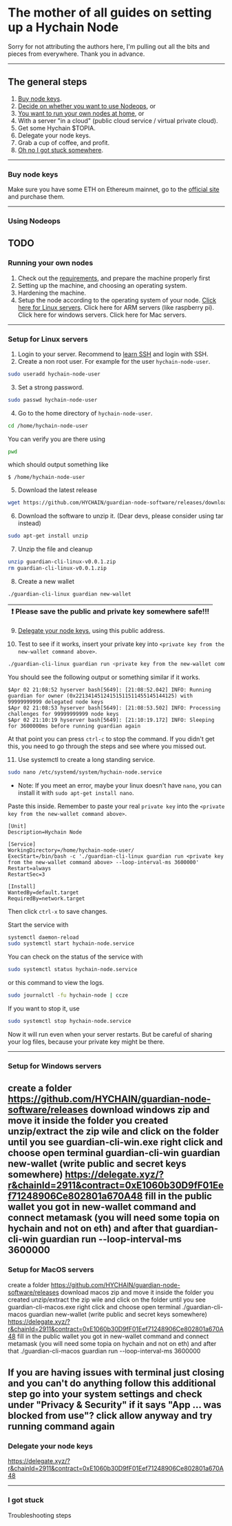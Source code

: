 
# The mother of all guides on setting up a Hychain Node

Sorry for not attributing the authors here, I'm pulling out all the bits and pieces from everywhere. Thank you in advance.

---

## The general steps

1. [Buy node keys](#buy-node-keys).
2. [Decide on whether you want to use Nodeops](#using-nodeops), or
3. [You want to run your own nodes at home](#running-your-own-nodes), or
4. With a server "in a cloud" (public cloud service / virtual private cloud).
5. Get some Hychain $TOPIA.
6. Delegate your node keys.
7. Grab a cup of coffee, and profit.
8. [Oh no I got stuck somewhere](#i-got-stuck).

---

### Buy node keys

Make sure you have some ETH on Ethereum mainnet, go to the [official site](https://nodes.hychain.com/) and purchase them.

---
### Using Nodeops
TODO
---
### Running your own nodes
1. Check out the [requirements](https://docs.hychain.com/docs/what-are-node-hardware-requirements), and prepare the machine properly first
2. Setting up the machine, and choosing an operating system.
3. Hardening the machine.
4. Setup the node according to the operating system of your node. [Click here for Linux servers](#setup-for-linux-servers). Click here for ARM servers (like raspberry pi). Click here for windows servers. Click here for Mac servers.
--- 
### Setup for Linux servers
1. Login to your server. Recommend to [learn SSH](https://www.geeksforgeeks.org/ssh-command-in-linux-with-examples/) and login with SSH.
2. Create a non root user. For example for the user `hychain-node-user`.

```bash
sudo useradd hychain-node-user
```

3. Set a strong password.

```bash
sudo passwd hychain-node-user
```

4. Go to the home directory of `hychain-node-user`.

```bash
cd /home/hychain-node-user
```

You can verify you are there using

```bash
pwd
```

which should output something like

`$ /home/hychain-node-user`

5. Download the latest release

```bash
wget https://github.com/HYCHAIN/guardian-node-software/releases/download/0.0.1/guardian-cli-linux-v0.0.1.zip
```

6. Download the software to unzip it. (Dear devs, please consider using tar instead)

```bash
sudo apt-get install unzip
```

7. Unzip the file and cleanup

```bash
unzip guardian-cli-linux-v0.0.1.zip
rm guardian-cli-linux-v0.0.1.zip
```

8. Create a new wallet

```bash
./guardian-cli-linux guardian new-wallet
```

| :exclamation:  Please save the public and private key somewhere safe!!!   |
|-----------------------------------------|

9. [Delegate your node keys](#delegate-your-node-keys), using this public address.

10. Test to see if it works, insert your private key into `<private key from the new-wallet command above>`.

```bash
./guardian-cli-linux guardian run <private key from the new-wallet command above> --loop-interval-ms 3600000
```

You should see the following output or something similar if it works.

`$Apr 02 21:08:52 hyserver bash[5649]: [21:08:52.042] INFO: Running guardian for owner (0x22134145124151511511455145144125) with 99999999999 delegated node keys`<br>
`$Apr 02 21:08:53 hyserver bash[5649]: [21:08:53.502] INFO: Processing challenges for 99999999999 node keys`<br>
`$Apr 02 21:10:19 hyserver bash[5649]: [21:10:19.172] INFO: Sleeping for 3600000ms before running guardian again`<br>

At that point you can press `ctrl-c` to stop the command. If you didn't get this, you need to go through the steps and see where you missed out.

11. Use systemctl to create a long standing service.

```bash
sudo nano /etc/systemd/system/hychain-node.service
```

* Note: If you meet an error, maybe your linux doesn't have `nano`, you can install it with `sudo apt-get install nano`.

Paste this inside. Remember to paste your real `private key` into the `<private key from the new-wallet command above>`.

```nano
[Unit]
Description=Hychain Node

[Service]
WorkingDirectory=/home/hychain-node-user/
ExecStart=/bin/bash -c './guardian-cli-linux guardian run <private key from the new-wallet command above> --loop-interval-ms 3600000'
Restart=always
RestartSec=3

[Install]
WantedBy=default.target
RequiredBy=network.target
```

Then click `ctrl-x` to save changes.

Start the service with

```bash
systemctl daemon-reload
sudo systemctl start hychain-node.service
```

You can check on the status of the service with

```bash
sudo systemctl status hychain-node.service
```

or this command to view the logs.

```bash
sudo journalctl -fu hychain-node | ccze
```

If you want to stop it, use

```bash
sudo systemctl stop hychain-node.service
```

Now it will run even when your server restarts. But be careful of sharing your log files, because your private key might be there.

---
### Setup for Windows servers
create a folder
https://github.com/HYCHAIN/guardian-node-software/releases download windows zip and move it inside the folder you created
unzip/extract the zip wile and click on the folder until you see guardian-cli-win.exe
right click and choose open terminal
guardian-cli-win guardian new-wallet (write public and secret keys somewhere)
https://delegate.xyz/?r&chainId=2911&contract=0xE1060b30D9fF01Eef71248906Ce802801a670A48
fill in the public wallet you got in new-wallet command and connect metamask (you will need some topia on hychain and not on eth)
and after that  guardian-cli-win guardian run <private key from the new-wallet> --loop-interval-ms 3600000
---
### Setup for MacOS servers

create a folder
https://github.com/HYCHAIN/guardian-node-software/releases download macos zip and move it inside the folder you created
unzip/extract the zip wile and click on the folder until you see guardian-cli-macos.exe
right click and choose open terminal
./guardian-cli-macos guardian new-wallet (write public and secret keys somewhere)
https://delegate.xyz/?r&chainId=2911&contract=0xE1060b30D9fF01Eef71248906Ce802801a670A48
fill in the public wallet you got in new-wallet command and connect metamask (you will need some topia on hychain and not on eth)
and after that  ./guardian-cli-macos guardian run <private key from the new-wallet> --loop-interval-ms 3600000

 If you are having issues with terminal just closing and you can't do anything follow this additional step
go into your system settings and check under "Privacy & Security" if it says "App ... was blocked from use"?
click allow anyway and try running command again 
---

### Delegate your node keys
https://delegate.xyz/?r&chainId=2911&contract=0xE1060b30D9fF01Eef71248906Ce802801a670A48

---
### I got stuck
Troubleshooting steps
